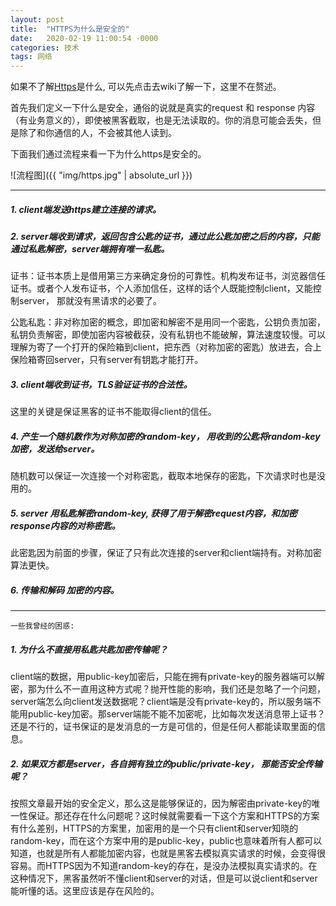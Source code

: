 ```yaml
---
layout: post
title:  "HTTPS为什么是安全的"
date:   2020-02-19 11:00:54 -0000
categories: 技术
tags: 网络
---
```


如果不了解[Https](https://en.wikipedia.org/wiki/HTTPS)是什么, 可以先点击去wiki了解一下，这里不在赘述。

首先我们定义一下什么是安全，通俗的说就是真实的request 和 response 内容（有业务意义的），即使被黑客截取，也是无法读取的。你的消息可能会丢失，但是除了和你通信的人，不会被其他人读到。

下面我们通过流程来看一下为什么https是安全的。  

![流程图]({{ "img/https.jpg" | absolute_url }})

---

##### 1. client端发送https建立连接的请求。

##### 2. server端收到请求，返回包含公匙的证书，通过此公匙加密之后的内容，只能通过私匙解密，server端拥有唯一私匙。

证书：证书本质上是借用第三方来确定身份的可靠性。机构发布证书，浏览器信任证书。或者个人发布证书，个人添加信任，这样的话个人既能控制client，又能控制server， 那就没有黑请求的必要了。  

公匙私匙：非对称加密的概念，即加密和解密不是用同一个密匙，公钥负责加密，私钥负责解密，即使加密内容被截获，没有私钥也不能破解，算法速度较慢。可以理解为寄了一个打开的保险箱到client，把东西（对称加密的密匙）放进去，合上保险箱寄回server，只有server有钥匙才能打开。

##### 3. client端收到证书，TLS验证证书的合法性。 

这里的关键是保证黑客的证书不能取得client的信任。

##### 4. 产生一个随机数作为对称加密的random-key， 用收到的公匙将random-key加密，发送给server。 

随机数可以保证一次连接一个对称密匙，截取本地保存的密匙，下次请求时也是没用的。

##### 5. server 用私匙解密random-key, 获得了用于解密request内容，和加密response内容的对称密匙。  

此密匙因为前面的步骤，保证了只有此次连接的server和client端持有。对称加密算法更快。
##### 6. 传输和解码 加密的内容。
---

`一些我曾经的困惑:`

##### 1. 为什么不直接用私匙共匙加密传输呢？

client端的数据，用public-key加密后，只能在拥有private-key的服务器端可以解密，那为什么不一直用这种方式呢？抛开性能的影响，我们还是忽略了一个问题，server端怎么向client发送数据呢？client端是没有private-key的，所以服务端不能用public-key加密。那server端能不能不加密呢，比如每次发送消息带上证书？
还是不行的，证书保证的是发消息的一方是可信的，但是任何人都能读取里面的信息。

##### 2. 如果双方都是server，各自拥有独立的public/private-key， 那能否安全传输呢？

按照文章最开始的安全定义，那么这是能够保证的，因为解密由private-key的唯一性保证。那还存在什么问题呢？这时候就需要看一下这个方案和HTTPS的方案有什么差别，HTTPS的方案里，加密用的是一个只有client和server知晓的random-key，而在这个方案中用的是public-key，public也意味着所有人都可以知道，也就是所有人都能加密内容，也就是黑客去模拟真实请求的时候，会变得很容易。而HTTPS因为不知道random-key的存在，是没办法模拟真实请求的。在这种情况下，黑客虽然听不懂client和server的对话，但是可以说client和server能听懂的话。这里应该是存在风险的。





